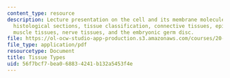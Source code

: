 ```yaml
---
content_type: resource
description: Lecture presentation on the cell and its membrane molecules, viewing
  histological sections, tissue classification, connective tissues, epithelial tissues,
  muscle tissues, nerve tissues, and the embryonic germ disc.
file: https://ol-ocw-studio-app-production.s3.amazonaws.com/courses/20-441j-biomaterials-tissue-interactions-fall-2009/56f7bcf7bea068834241b132a5453f4e_MIT20_441JF09_lec02a_ms.pdf
file_type: application/pdf
resourcetype: Document
title: Tissue Types
uid: 56f7bcf7-bea0-6883-4241-b132a5453f4e
---
```

